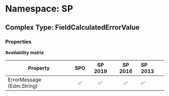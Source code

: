 # Namespace: SP

## Complex Type: FieldCalculatedErrorValue

### Properties

**Availability matrix**

Property | SPO | SP 2019 | SP 2016 | SP 2013
----------|:---:|:-------:|:-------:|:-------
ErrorMessage (Edm.String) | ✅ | ✅ | ✅ | ✅

